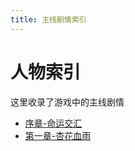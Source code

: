 ```yaml
---
title: 主线剧情索引
---
```


# 人物索引

这里收录了游戏中的主线剧情

- [序章-命运交汇](/任务/主线剧情/序章-命运交汇)
- [第一章-杏花血雨](/任务/主线剧情/第一章-杏花血雨)
